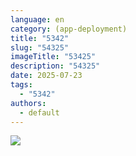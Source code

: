```yaml
---
language: en
category: (app-deployment)
title: "5342"
slug: "54325"
imageTitle: "53425"
description: "54325"
date: 2025-07-23
tags:
  - "5342"
authors:
  - default
---
```

![](images/1_6bfmkmdgzrwwvvpsay3ivw.webp)
